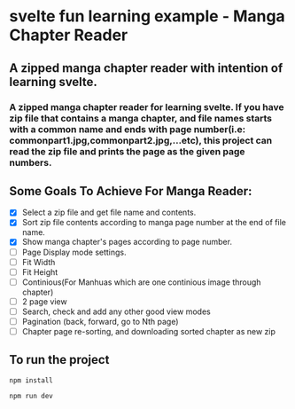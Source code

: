 # svelte fun learning example - Manga Chapter Reader

## A zipped manga chapter reader with intention of learning svelte.

### A zipped manga chapter reader for learning svelte. If you have zip file that contains a manga chapter, and file names starts with a common name and ends with page number(i.e: commonpart1.jpg,commonpart2.jpg,...etc), this project can read the zip file and prints the page as the given page numbers.

## Some Goals To Achieve For Manga Reader:
- [x]  Select a zip file and get file name and contents.
- [x]  Sort zip file contents according to manga page number at the end of file name. 
- [x]  Show manga chapter's pages according to page number.
- [ ]  Page Display mode settings.
  - [ ] Fit Width
  - [ ] Fit Height
  - [ ] Continious(For Manhuas which are one continious image through chapter)
  - [ ] 2 page view
  - [ ] Search, check and add any other good view modes
- [ ] Pagination (back, forward, go to Nth page)  
- [ ] Chapter page re-sorting, and downloading sorted chapter as new zip

## To run the project

```
npm install

npm run dev
```
